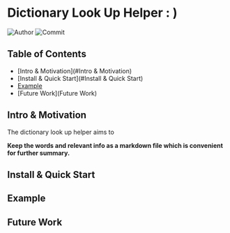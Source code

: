 # Dictionary Look Up Helper : )

![Author](https://img.shields.io/badge/Author-Vincent-brightgreen)
![Commit](https://img.shields.io/github/last-commit/xxxVincent-L/Dictionary-Look-Up-Helper)

## Table of Contents

- [Intro & Motivation](#Intro & Motivation)
- [Install & Quick Start](#Install & Quick Start)
- [Example](Example)
- [Future Work](Future Work)

## Intro & Motivation

The dictionary look up helper aims to 

**Keep the words and relevant info as a markdown file which is convenient for further summary.**

## Install & Quick Start



## Example



## Future Work



